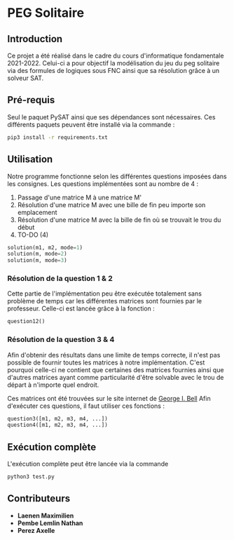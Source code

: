 # PEG Solitaire
## Introduction
Ce projet a été réalisé dans le cadre du cours d'informatique fondamentale 2021-2022. Celui-ci a pour objectif la modélisation du jeu du peg solitaire via des formules de logiques sous FNC ainsi que sa résolution grâce à un solveur SAT.

## Pré-requis
Seul le paquet PySAT ainsi que ses dépendances sont nécessaires. Ces différents paquets peuvent être installé via la commande :
```bash
pip3 install -r requirements.txt
```

## Utilisation
Notre programme fonctionne selon les différentes questions imposées dans les consignes.
Les questions implémentées sont au nombre de 4 :
1. Passage d'une matrice M à une matrice M'
2. Résolution d'une matrice M avec une bille de fin peu importe son emplacement
3. Résolution d'une matrice M avec la bille de fin où se trouvait le trou du début
4. TO-DO (4)
```py
solution(m1, m2, mode=1)
solution(m, mode=2)
solution(m, mode=3)
```

### Résolution de la question 1 & 2
Cette partie de l'implémentation peu être exécutée totalement sans problème de temps car les différentes matrices sont fournies par le professeur.
Celle-ci est lancée grâce à la fonction :
```py
question12()
```

### Résolution de la question 3 & 4
Afin d'obtenir des résultats dans une limite de temps correcte, il n'est pas possible de fournir toutes les matrices à notre implémentation. C'est pourquoi celle-ci ne contient que certaines des matrices fournies ainsi que d'autres matrices ayant comme particularité d'être solvable avec le trou de départ à n'importe quel endroit.

Ces matrices ont été trouvées sur le site internet de [George I. Bell](http://www.gibell.net/pegsolitaire/GenCross/GenCrossBoards0.html)
Afin d'exécuter ces questions, il faut utiliser ces fonctions :
```py
question3([m1, m2, m3, m4, ...])
question4([m1, m2, m3, m4, ...])
```

## Exécution complète
L'exécution complète peut être lancée via la commande
```bash
python3 test.py
```

## Contributeurs
- **Laenen Maximilien**
- **Pembe Lemlin Nathan**
- **Perez Axelle**